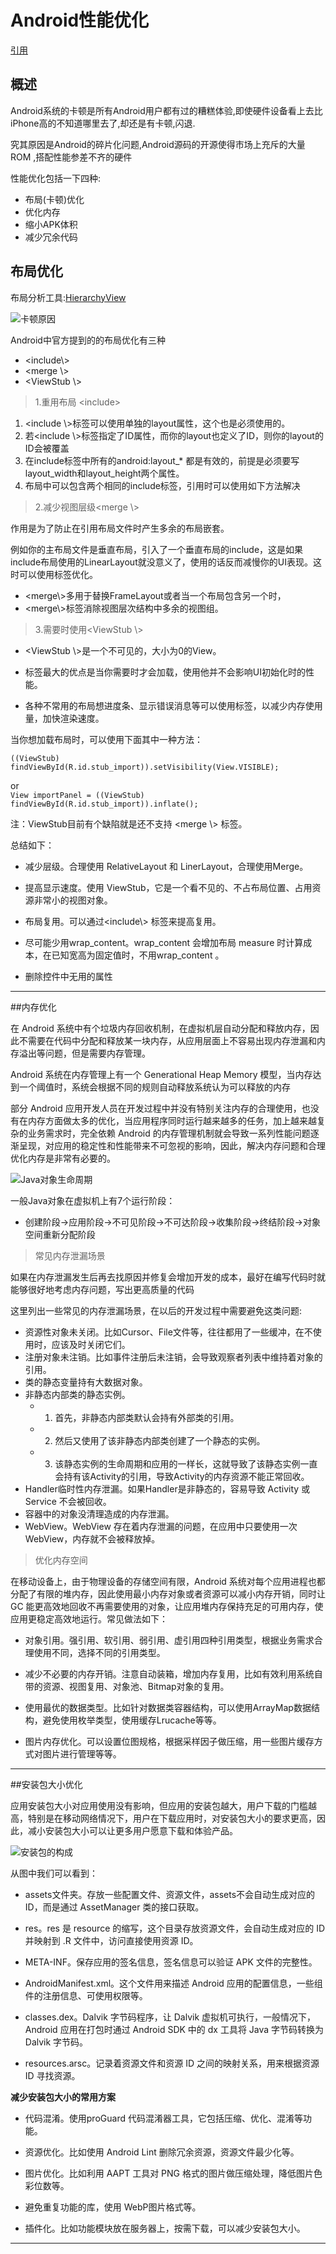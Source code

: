 # Android性能优化 

[引用](https://mp.weixin.qq.com/s/YPwApikK57BMu-FbnxbSHg)
## 概述

 Android系统的卡顿是所有Android用户都有过的糟糕体验,即使硬件设备看上去比iPhone高的不知道哪里去了,却还是有卡顿,闪退.

究其原因是Android的碎片化问题,Android源码的开源使得市场上充斥的大量ROM  ,搭配性能参差不齐的硬件

性能优化包括一下四种:

* 布局(卡顿)优化
* 优化内存
* 缩小APK体积
* 减少冗余代码


## 布局优化

布局分析工具:[HierarchyView](https://www.2cto.com/kf/201404/296960.html)

![卡顿原因](http://mmbiz.qpic.cn/mmbiz_png/MOu2ZNAwZwNJpSw1ChDcicGbluRJnfyib8eUC5icibdOy26bVASZSJxr3HoyK9UwgS3GZ0x4Qib4vnF5MRexlQ9QamQ/?wx_fmt=png&tp=webp&wxfrom=5&wx_lazy=1)

Android中官方提到的的布局优化有三种

- <include\\>
- <merge \\>
- <ViewStub \\>

> 1.重用布局 <include\>

1. <include \\>标签可以使用单独的layout属性，这个也是必须使用的。
2. 若<include \\>标签指定了ID属性，而你的layout也定义了ID，则你的layout的ID会被覆盖
3. 在include标签中所有的android:layout\_\* 都是有效的，前提是必须要写layout_width和layout_height两个属性。
4. 布局中可以包含两个相同的include标签，引用时可以使用如下方法解决

> 2.减少视图层级<merge \\>


作用是为了防止在引用布局文件时产生多余的布局嵌套。

例如你的主布局文件是垂直布局，引入了一个垂直布局的include，这是如果include布局使用的LinearLayout就没意义了，使用的话反而减慢你的UI表现。这时可以使用<merge/>标签优化。

- <merge\\>多用于替换FrameLayout或者当一个布局包含另一个时，
- <merge\\>标签消除视图层次结构中多余的视图组。


> 3.需要时使用<ViewStub \\>

- <ViewStub \\>是一个不可见的，大小为0的View。
- <ViewStub />标签最大的优点是当你需要时才会加载，使用他并不会影响UI初始化时的性能。
- 各种不常用的布局想进度条、显示错误消息等可以使用<ViewStub />标签，以减少内存使用量，加快渲染速度。

    <ViewStub  
    android:id="@+id/stub_import"  
    android:inflatedId="@+id/panel_import"  
    android:layout="@layout/progress_overlay"  
/> 


 当你想加载布局时，可以使用下面其中一种方法：

 `((ViewStub) findViewById(R.id.stub_import)).setVisibility(View.VISIBLE);` 

 or  
`View importPanel = ((ViewStub) findViewById(R.id.stub_import)).inflate();`
  
注：ViewStub目前有个缺陷就是还不支持 <merge \\> 标签。

总结如下：

- 减少层级。合理使用 RelativeLayout 和 LinerLayout，合理使用Merge。

- 提高显示速度。使用 ViewStub，它是一个看不见的、不占布局位置、占用资源非常小的视图对象。

- 布局复用。可以通过<include\\> 标签来提高复用。

- 尽可能少用wrap_content。wrap_content 会增加布局 measure 时计算成本，在已知宽高为固定值时，不用wrap_content 。

- 删除控件中无用的属性
    

----

##内存优化


在 Android 系统中有个垃圾内存回收机制，在虚拟机层自动分配和释放内存，因此不需要在代码中分配和释放某一块内存，从应用层面上不容易出现内存泄漏和内存溢出等问题，但是需要内存管理。

Android 系统在内存管理上有一个 Generational Heap Memory 模型，当内存达到一个阈值时，系统会根据不同的规则自动释放系统认为可以释放的内存

部分 Android 应用开发人员在开发过程中并没有特别关注内存的合理使用，也没有在内存方面做太多的优化，当应用程序同时运行越来越多的任务，加上越来越复杂的业务需求时，完全依赖 Android 的内存管理机制就会导致一系列性能问题逐渐呈现，对应用的稳定性和性能带来不可忽视的影响，因此，解决内存问题和合理优化内存是非常有必要的。

![Java对象生命周期](http://mmbiz.qpic.cn/mmbiz_jpg/MOu2ZNAwZwNJpSw1ChDcicGbluRJnfyib8niaBWB4frMGRrRArkXZF9cRQP40T8hQtM18z4a95ur1icqichXVKswMbA/?wx_fmt=jpeg&tp=webp&wxfrom=5&wx_lazy=1)

一般Java对象在虚拟机上有7个运行阶段：



* 创建阶段->应用阶段->不可见阶段->不可达阶段->收集阶段->终结阶段->对象空间重新分配阶段

>常见内存泄漏场景

如果在内存泄漏发生后再去找原因并修复会增加开发的成本，最好在编写代码时就能够很好地考虑内存问题，写出更高质量的代码

这里列出一些常见的内存泄漏场景，在以后的开发过程中需要避免这类问题:


- 资源性对象未关闭。比如Cursor、File文件等，往往都用了一些缓冲，在不使用时，应该及时关闭它们。
- 注册对象未注销。比如事件注册后未注销，会导致观察者列表中维持着对象的引用。
- 类的静态变量持有大数据对象。
- 非静态内部类的静态实例。
	*  1. 首先，非静态内部类默认会持有外部类的引用。
	*  2. 然后又使用了该非静态内部类创建了一个静态的实例。
	*  3. 该静态实例的生命周期和应用的一样长，这就导致了该静态实例一直会持有该Activity的引用，导致Activity的内存资源不能正常回收。
- Handler临时性内存泄漏。如果Handler是非静态的，容易导致 Activity 或 Service 不会被回收。
- 容器中的对象没清理造成的内存泄漏。
- WebView。WebView 存在着内存泄漏的问题，在应用中只要使用一次 WebView，内存就不会被释放掉。


>优化内存空间

在移动设备上，由于物理设备的存储空间有限，Android 系统对每个应用进程也都分配了有限的堆内存，因此使用最小内存对象或者资源可以减小内存开销，同时让GC 能更高效地回收不再需要使用的对象，让应用堆内存保持充足的可用内存，使应用更稳定高效地运行。常见做法如下：

- 对象引用。强引用、软引用、弱引用、虚引用四种引用类型，根据业务需求合理使用不同，选择不同的引用类型。

- 减少不必要的内存开销。注意自动装箱，增加内存复用，比如有效利用系统自带的资源、视图复用、对象池、Bitmap对象的复用。

- 使用最优的数据类型。比如针对数据类容器结构，可以使用ArrayMap数据结构，避免使用枚举类型，使用缓存Lrucache等等。

- 图片内存优化。可以设置位图规格，根据采样因子做压缩，用一些图片缓存方式对图片进行管理等等。

---

##安装包大小优化

应用安装包大小对应用使用没有影响，但应用的安装包越大，用户下载的门槛越高，特别是在移动网络情况下，用户在下载应用时，对安装包大小的要求更高，因此，减小安装包大小可以让更多用户愿意下载和体验产品。

![安装包的构成](http://mmbiz.qpic.cn/mmbiz_png/MOu2ZNAwZwNJpSw1ChDcicGbluRJnfyib8NIbZnJTibuklaO762J457IdZNRhDMJaPSNia5NYZSLKMk90pZTYE1gwQ/?wx_fmt=png&tp=webp&wxfrom=5&wx_lazy=1)

从图中我们可以看到：

- assets文件夹。存放一些配置文件、资源文件，assets不会自动生成对应的 ID，而是通过 AssetManager 类的接口获取。

- res。res 是 resource 的缩写，这个目录存放资源文件，会自动生成对应的 ID 并映射到 .R 文件中，访问直接使用资源 ID。

- META-INF。保存应用的签名信息，签名信息可以验证 APK 文件的完整性。

- AndroidManifest.xml。这个文件用来描述 Android 应用的配置信息，一些组件的注册信息、可使用权限等。

- classes.dex。Dalvik 字节码程序，让 Dalvik 虚拟机可执行，一般情况下，Android 应用在打包时通过 Android SDK 中的 dx 工具将 Java 字节码转换为 Dalvik 字节码。

- resources.arsc。记录着资源文件和资源 ID 之间的映射关系，用来根据资源 ID 寻找资源。


**减少安装包大小的常用方案**

- 代码混淆。使用proGuard 代码混淆器工具，它包括压缩、优化、混淆等功能。

- 资源优化。比如使用 Android Lint 删除冗余资源，资源文件最少化等。

- 图片优化。比如利用 AAPT 工具对 PNG 格式的图片做压缩处理，降低图片色彩位数等。

- 避免重复功能的库，使用 WebP图片格式等。

- 插件化。比如功能模块放在服务器上，按需下载，可以减少安装包大小。

---





















